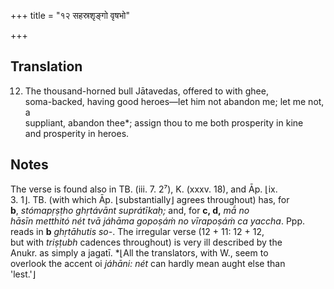+++
title = "१२ सहस्रशृङ्गो वृषभो"

+++
## Translation
12. The thousand-horned bull Jātavedas, offered to with ghee,  
soma-backed, having good heroes—let him not abandon me; let me not, a  
suppliant, abandon thee\*; assign thou to me both prosperity in kine  
and prosperity in heroes.

## Notes
The verse is found also in TB. (iii. 7. 2⁷), K. (xxxv. 18), and Āp. ⌊ix.  
3. 1⌋. TB. (with which Āp. ⌊substantially⌋ agrees throughout) has, for  
**b**, *stómapṛṣṭho ghṛtávānt suprátīkaḥ;* and, for **c, d,** *mā́ no  
hāsīn metthitó nét tvā jáhāma gopoṣáṁ no vīrapoṣáṁ ca yaccha*. Ppp.  
reads in **b** *ghṛtāhutis so-*. The irregular verse (12 + 11: 12 + 12,  
but with *triṣṭubh* cadences throughout) is very ill described by the  
Anukr. as simply a jagatī. \*⌊All the translators, with W., seem to  
overlook the accent oi *jáhāni: nét* can hardly mean aught else than  
'lest.'⌋
